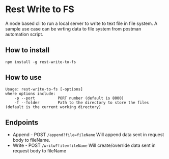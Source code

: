 # Rest Write to FS
A node based cli to run a local server to write to text file in file system. A sample use case can be wrting data to file system from postman automation script.

## How to install
```
npm install -g rest-write-to-fs
```

## How to use
```
Usage: rest-write-to-fs [-options]
where options include:
    -p --port          PORT number (default is 8000)
    -f --folder        Path to the directory to store the files (default is the current working directory)
```

## Endpoints
* Append - POST `/append?file=fileName`
Will append data sent in request body to fileName.
* Write - POST `/writw?file=fileName`
Will create/override data sent in request body to fileName 

